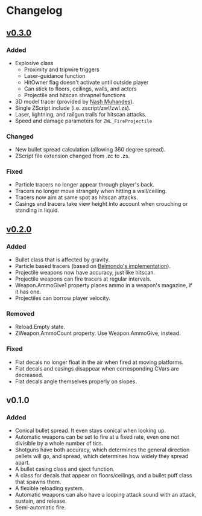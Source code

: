 Changelog
=========

[v0.3.0][v0.3.0]
------
### Added
* Explosive class
    * Proximity and tripwire triggers
    * Laser-guidance function
    * HitOwner flag doesn't activate until outside player
    * Can stick to floors, ceilings, walls, and actors
    * Projectile and hitscan shrapnel functions
* 3D model tracer (provided by [Nash Muhandes][tracer mesh]).
* Single ZScript include (i.e. zscript/zwl/zwl.zs).
* Laser, lightning, and railgun trails for hitscan attacks.
* Speed and damage parameters for `ZWL_FireProjectile`

### Changed
* New bullet spread calculation (allowing 360 degree spread).
* ZScript file extension changed from .zc to .zs.

### Fixed
* Particle tracers no longer appear through player's back.
* Tracers no longer move strangely when hitting a wall/ceiling.
* Tracers now aim at same spot as hitscan attacks.
* Casings and tracers take view height into account when crouching or standing
  in liquid.

[v0.2.0][v0.2.0]
------
### Added
* Bullet class that is affected by gravity.
* Particle based tracers (based on [Belmondo's implementation][ztracer]).
* Projectile weapons now have accuracy, just like hitscan.
* Projectile weapons can fire tracers at regular intervals.
* Weapon.AmmoGive1 property places ammo in a weapon's magazine, if it has one.
* Projectiles can borrow player velocity.

### Removed
* Reload.Empty state.
* ZWeapon.AmmoCount property. Use Weapon.AmmoGive, instead.

### Fixed
* Flat decals no longer float in the air when fired at moving platforms.
* Flat decals and casings disappear when corresponding CVars are decreased.
* Flat decals angle themselves properly on slopes.

v0.1.0
------
### Added
* Conical bullet spread. It even stays conical when looking up.
* Automatic weapons can be set to fire at a fixed rate, even one not divisible
  by a whole number of tics.
* Shotguns have both accuracy, which determines the general direction pellets
  will go, and spread, which determines how widely they spread apart.
* A bullet casing class and eject function.
* A class for decals that appear on floors/ceilings, and a bullet puff class
  that spawns them.
* A flexible reloading system.
* Automatic weapons can also have a looping attack sound with an attack,
  sustain, and release.
* Semi-automatic fire.

[v0.2.0]: https://gitlab.com/dodopod/zscript-weapons-library/compare/v0.1.0...v0.2.0
[v0.3.0]: https://gitlab.com/dodopod/zscript-weapons-library/compare/v0.2.0...v0.3.0
[ztracer]: https://forum.zdoom.org/viewtopic.php?f=37&t=56821
[tracer mesh]: https://forum.zdoom.org/viewtopic.php?p=1073359#p1073359
